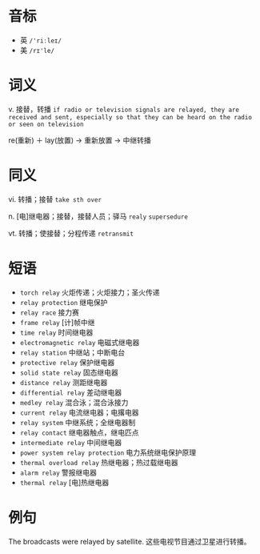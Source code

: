 # 音标

- 英 `/'riːleɪ/`
- 美 `/rɪ'le/`

# 词义

v. 接替，转播
`if radio or television signals are relayed, they are received and sent, especially so that they can be heard on the radio or seen on television`



re(重新) ＋ lay(放置) → 重新放置 → 中继转播

# 同义

vi. 转播；接替
`take sth over`

n. [电]继电器；接替，接替人员；驿马
`realy` `supersedure`

vt. 转播；使接替；分程传递
`retransmit`

# 短语

- `torch relay` 火炬传递；火炬接力；圣火传递
- `relay protection` 继电保护
- `relay race` 接力赛
- `frame relay` [计]帧中继
- `time relay` 时间继电器
- `electromagnetic relay` 电磁式继电器
- `relay station` 中继站；中断电台
- `protective relay` 保护继电器
- `solid state relay` 固态继电器
- `distance relay` 测距继电器
- `differential relay` 差动继电器
- `medley relay` 混合泳；混合泳接力
- `current relay` 电流继电器；电撂电器
- `relay system` 中继系统；全继电器制
- `relay contact` 继电器触点，继电匹点
- `intermediate relay` 中间继电器
- `power system relay protection` 电力系统继电保护原理
- `thermal overload relay` 热继电器；热过载继电器
- `alarm relay` 警报继电器
- `thermal relay` [电]热继电器

# 例句

The broadcasts were relayed by satellite.
这些电视节目通过卫星进行转播。


